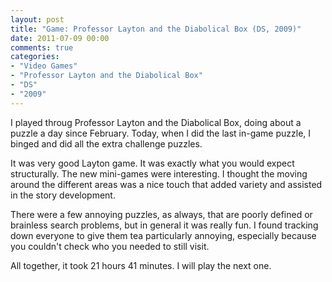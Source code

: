 ```yaml
---
layout: post
title: "Game: Professor Layton and the Diabolical Box (DS, 2009)"
date: 2011-07-09 00:00
comments: true
categories:
- "Video Games"
- "Professor Layton and the Diabolical Box"
- "DS"
- "2009"
---
```


I played throug Professor Layton and the Diabolical Box, doing
about a puzzle a day since February. Today, when I did the last
in-game puzzle, I binged and did all the extra challenge puzzles.

It was very good Layton game. It was exactly what you would expect
structurally. The new mini-games were interesting. I thought the
moving around the different areas was a nice touch that added
variety and assisted in the story development.

There were a few annoying puzzles, as always, that are poorly
defined or brainless search problems, but in general it was really
fun. I found tracking down everyone to give them tea particularly
annoying, especially because you couldn't check who you needed to
still visit.

All together, it took 21 hours 41 minutes. I will play the next
one.
